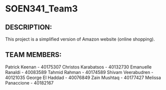 # SOEN341_Team3

## DESCRIPTION: 
This project is a simplified version of Amazon website (online shopping).

## TEAM MEMBERS:
Patrick Keenan - 40175307
Christos Karabatsos - 40132730
Emanuelle Ranaldi - 40083589
Tahmid Rahman - 40174589
Shivam Veerabudren - 40121035
George El Haddad - 40076849
Zain Mushtaq - 40177427
Melissa Panaccione - 40182167

